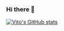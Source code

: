 ### Hi there 👋

[![Vito's GitHub stats](https://github-readme-stats.vercel.app/api?username=to-to-to-to&count_private=true&show_icons=true&theme=merko)](https://github.com/to-to-to-to/github-readme-stats)
